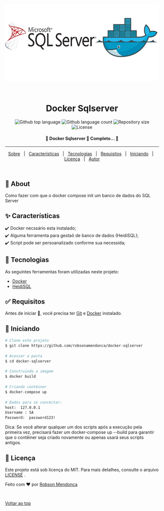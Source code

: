 <div align="center" id="top"> 
  <img src="./assets/img/docker_sqlserver.png" alt="Docker Sqlserver"  width="600" heigth="150" />

  &#xa0;

</div>

<h1 align="center">Docker Sqlserver</h1>

<p align="center">
  <img alt="Github top language" src="https://img.shields.io/github/languages/top/robsonamendonca/docker-sqlserver?color=56BEB8">

  <img alt="Github language count" src="https://img.shields.io/github/languages/count/robsonamendonca/docker-sqlserver?color=56BEB8">

  <img alt="Repository size" src="https://img.shields.io/github/repo-size/robsonamendonca/docker-sqlserver?color=56BEB8">

  <img alt="License" src="https://img.shields.io/github/license/robsonamendonca/docker-sqlserver?color=56BEB8">


</p>

<!-- Status -->

<h4 align="center"> 
	🚧  Docker Sqlserver 🚀 Completo...  🚧
</h4> 

<hr> 

<p align="center">
  <a href="#dart-about">Sobre</a> &#xa0; | &#xa0; 
  <a href="#sparkles-features">Características</a> &#xa0; | &#xa0;
  <a href="#rocket-technologies">Tecnologias</a> &#xa0; | &#xa0;
  <a href="#white_check_mark-requirements">Requisitos</a> &#xa0; | &#xa0;
  <a href="#checkered_flag-starting">Iniciando</a> &#xa0; | &#xa0;
  <a href="#memo-license">Licença</a> &#xa0; | &#xa0;
  <a href="https://github.com/robsonamendonca" target="_blank">Autor</a>
</p>

<br>

## :dart: About ##

Como fazer com que o docker compose init um banco de dados do SQL Server

## :sparkles: Características ##

:heavy_check_mark: Docker necssário esta instalado;\
:heavy_check_mark: Alguma ferramenta para gestaõ de banco de dados (HeidiSQL);\
:heavy_check_mark: Script pode ser persoanalizado conforme sua necessida;

## :rocket: Tecnologias ##

As seguintes ferramentas foram utilizadas neste projeto:

- [Docker](https://www.docker.com/)
- [HeidiSQL](https://www.heidisql.com/download.php)

## :white_check_mark: Requisitos ##

Antes de iniciar :checkered_flag:, você precisa ter [Git](https://git-scm.com) e [Docker](https://www.docker.com/) instalado.

## :checkered_flag: Iniciando ##

```bash
# Clone este projeto
$ git clone https://github.com/robsonamendonca/docker-sqlserver

# Acessar a pasta
$ cd docker-sqlserver

# Construindo a imagem
$ docker build

# Criando contêiner 
$ docker-compose up

# Dados para se concectar:
host:  127.0.0.1
Username : SA
Password:  password123!

```
Dica:
Se você alterar qualquer um dos scripts após a execução pela primeira vez, precisará fazer um docker-compose up --build para garantir que o contêiner seja criado novamente ou apenas usará seus scripts antigos.

## :memo: Licença ##

Este projeto está sob licença do MIT. Para mais detalhes, consulte o arquivo [LICENSE](LICENSE.md) .


Feito com :heart: por <a href="https://github.com/robsonamendonca" target="_blank">Robson Mendonça</a>

&#xa0;

<a href="#top">Voltar ao top</a>
